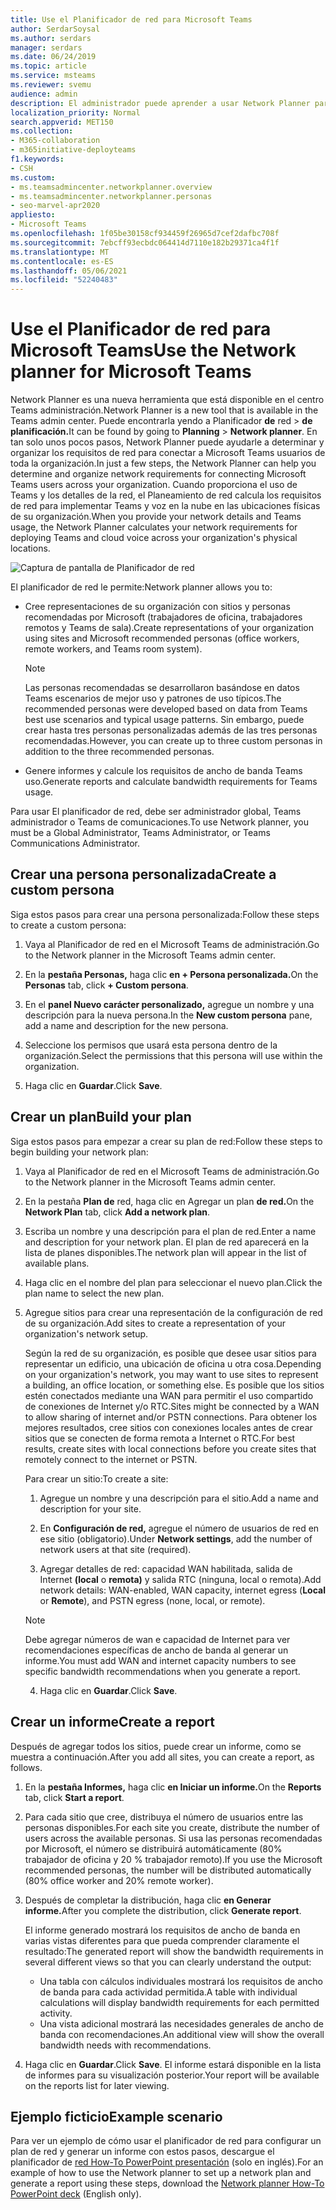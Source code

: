 ```yaml
---
title: Use el Planificador de red para Microsoft Teams
author: SerdarSoysal
ms.author: serdars
manager: serdars
ms.date: 06/24/2019
ms.topic: article
ms.service: msteams
ms.reviewer: svemu
audience: admin
description: El administrador puede aprender a usar Network Planner para determinar los requisitos de red para Microsoft Teams.
localization_priority: Normal
search.appverid: MET150
ms.collection:
- M365-collaboration
- m365initiative-deployteams
f1.keywords:
- CSH
ms.custom:
- ms.teamsadmincenter.networkplanner.overview
- ms.teamsadmincenter.networkplanner.personas
- seo-marvel-apr2020
appliesto:
- Microsoft Teams
ms.openlocfilehash: 1f05be30158cf934459f26965d7cef2dafbc708f
ms.sourcegitcommit: 7ebcff93ecbdc064414d7110e182b29371ca4f1f
ms.translationtype: MT
ms.contentlocale: es-ES
ms.lasthandoff: 05/06/2021
ms.locfileid: "52240483"
---
```

# <a name="use-the-network-planner-for-microsoft-teams"></a><span data-ttu-id="fc6a1-103">Use el Planificador de red para Microsoft Teams</span><span class="sxs-lookup"><span data-stu-id="fc6a1-103">Use the Network planner for Microsoft Teams</span></span>

<span data-ttu-id="fc6a1-104">Network Planner es una nueva herramienta que está disponible en el centro Teams administración.</span><span class="sxs-lookup"><span data-stu-id="fc6a1-104">Network Planner is a new tool that is available in the Teams admin center.</span></span> <span data-ttu-id="fc6a1-105">Puede encontrarla yendo a Planificador **de** red  >  **de planificación.**</span><span class="sxs-lookup"><span data-stu-id="fc6a1-105">It can be found by going to **Planning** > **Network planner**.</span></span> <span data-ttu-id="fc6a1-106">En tan solo unos pocos pasos, Network Planner puede ayudarle a determinar y organizar los requisitos de red para conectar a Microsoft Teams usuarios de toda la organización.</span><span class="sxs-lookup"><span data-stu-id="fc6a1-106">In just a few steps, the Network Planner can help you determine and organize network requirements for connecting Microsoft Teams users across your organization.</span></span> <span data-ttu-id="fc6a1-107">Cuando proporciona el uso de Teams y los detalles de la red, el Planeamiento de red calcula los requisitos de red para implementar Teams y voz en la nube en las ubicaciones físicas de su organización.</span><span class="sxs-lookup"><span data-stu-id="fc6a1-107">When you provide your network details and Teams usage, the Network Planner calculates your network requirements for deploying Teams and cloud voice across your organization's physical locations.</span></span>

![Captura de pantalla de Planificador de red](media/network-planner.png)

<span data-ttu-id="fc6a1-109">El planificador de red le permite:</span><span class="sxs-lookup"><span data-stu-id="fc6a1-109">Network planner allows you to:</span></span>

- <span data-ttu-id="fc6a1-110">Cree representaciones de su organización con sitios y personas recomendadas por Microsoft (trabajadores de oficina, trabajadores remotos y Teams de sala).</span><span class="sxs-lookup"><span data-stu-id="fc6a1-110">Create representations of your organization using sites and Microsoft recommended personas (office workers, remote workers, and Teams room system).</span></span>

    > [!NOTE]
    > <span data-ttu-id="fc6a1-111">Las personas recomendadas se desarrollaron basándose en datos Teams escenarios de mejor uso y patrones de uso típicos.</span><span class="sxs-lookup"><span data-stu-id="fc6a1-111">The recommended personas were developed based on data from Teams best use scenarios and typical usage patterns.</span></span> <span data-ttu-id="fc6a1-112">Sin embargo, puede crear hasta tres personas personalizadas además de las tres personas recomendadas.</span><span class="sxs-lookup"><span data-stu-id="fc6a1-112">However, you can create up to three custom personas in addition to the three recommended personas.</span></span>

- <span data-ttu-id="fc6a1-113">Genere informes y calcule los requisitos de ancho de banda Teams uso.</span><span class="sxs-lookup"><span data-stu-id="fc6a1-113">Generate reports and calculate bandwidth requirements for Teams usage.</span></span>

<span data-ttu-id="fc6a1-114">Para usar El planificador de red, debe ser administrador global, Teams administrador o Teams de comunicaciones.</span><span class="sxs-lookup"><span data-stu-id="fc6a1-114">To use Network planner, you must be a Global Administrator, Teams Administrator, or Teams Communications Administrator.</span></span>

## <a name="create-a-custom-persona"></a><span data-ttu-id="fc6a1-115">Crear una persona personalizada</span><span class="sxs-lookup"><span data-stu-id="fc6a1-115">Create a custom persona</span></span>

<span data-ttu-id="fc6a1-116">Siga estos pasos para crear una persona personalizada:</span><span class="sxs-lookup"><span data-stu-id="fc6a1-116">Follow these steps to create a custom persona:</span></span>

1. <span data-ttu-id="fc6a1-117">Vaya al Planificador de red en el Microsoft Teams de administración.</span><span class="sxs-lookup"><span data-stu-id="fc6a1-117">Go to the Network planner in the Microsoft Teams admin center.</span></span>

2. <span data-ttu-id="fc6a1-118">En la **pestaña Personas,** haga clic **en + Persona personalizada.**</span><span class="sxs-lookup"><span data-stu-id="fc6a1-118">On the **Personas** tab, click **+ Custom persona**.</span></span> 

3. <span data-ttu-id="fc6a1-119">En el **panel Nuevo carácter personalizado,** agregue un nombre y una descripción para la nueva persona.</span><span class="sxs-lookup"><span data-stu-id="fc6a1-119">In the **New custom persona** pane, add a name and description for the new persona.</span></span>

4. <span data-ttu-id="fc6a1-120">Seleccione los permisos que usará esta persona dentro de la organización.</span><span class="sxs-lookup"><span data-stu-id="fc6a1-120">Select the permissions that this persona will use within the organization.</span></span>

5. <span data-ttu-id="fc6a1-121">Haga clic en **Guardar**.</span><span class="sxs-lookup"><span data-stu-id="fc6a1-121">Click **Save**.</span></span>

## <a name="build-your-plan"></a><span data-ttu-id="fc6a1-122">Crear un plan</span><span class="sxs-lookup"><span data-stu-id="fc6a1-122">Build your plan</span></span>

<span data-ttu-id="fc6a1-123">Siga estos pasos para empezar a crear su plan de red:</span><span class="sxs-lookup"><span data-stu-id="fc6a1-123">Follow these steps to begin building your network plan:</span></span>

1. <span data-ttu-id="fc6a1-124">Vaya al Planificador de red en el Microsoft Teams de administración.</span><span class="sxs-lookup"><span data-stu-id="fc6a1-124">Go to the Network planner in the Microsoft Teams admin center.</span></span>

2. <span data-ttu-id="fc6a1-125">En la pestaña **Plan de** red, haga clic en Agregar un plan **de red.**</span><span class="sxs-lookup"><span data-stu-id="fc6a1-125">On the **Network Plan** tab, click **Add a network plan**.</span></span>

3. <span data-ttu-id="fc6a1-126">Escriba un nombre y una descripción para el plan de red.</span><span class="sxs-lookup"><span data-stu-id="fc6a1-126">Enter a name and description for your network plan.</span></span> <span data-ttu-id="fc6a1-127">El plan de red aparecerá en la lista de planes disponibles.</span><span class="sxs-lookup"><span data-stu-id="fc6a1-127">The network plan will appear in the list of available plans.</span></span>

4. <span data-ttu-id="fc6a1-128">Haga clic en el nombre del plan para seleccionar el nuevo plan.</span><span class="sxs-lookup"><span data-stu-id="fc6a1-128">Click the plan name to select the new plan.</span></span>

5. <span data-ttu-id="fc6a1-129">Agregue sitios para crear una representación de la configuración de red de su organización.</span><span class="sxs-lookup"><span data-stu-id="fc6a1-129">Add sites to create a representation of your organization's network setup.</span></span>

    <span data-ttu-id="fc6a1-130">Según la red de su organización, es posible que desee usar sitios para representar un edificio, una ubicación de oficina u otra cosa.</span><span class="sxs-lookup"><span data-stu-id="fc6a1-130">Depending on your organization's network, you may want to use sites to represent a building, an office location, or something else.</span></span> <span data-ttu-id="fc6a1-131">Es posible que los sitios estén conectados mediante una WAN para permitir el uso compartido de conexiones de Internet y/o RTC.</span><span class="sxs-lookup"><span data-stu-id="fc6a1-131">Sites might be connected by a WAN to allow sharing of internet and/or PSTN connections.</span></span> <span data-ttu-id="fc6a1-132">Para obtener los mejores resultados, cree sitios con conexiones locales antes de crear sitios que se conecten de forma remota a Internet o RTC.</span><span class="sxs-lookup"><span data-stu-id="fc6a1-132">For best results, create sites with local connections before you create sites that remotely connect to the internet or PSTN.</span></span>

    <span data-ttu-id="fc6a1-133">Para crear un sitio:</span><span class="sxs-lookup"><span data-stu-id="fc6a1-133">To create a site:</span></span>

    1. <span data-ttu-id="fc6a1-134">Agregue un nombre y una descripción para el sitio.</span><span class="sxs-lookup"><span data-stu-id="fc6a1-134">Add a name and description for your site.</span></span>

    2. <span data-ttu-id="fc6a1-135">En **Configuración de red,** agregue el número de usuarios de red en ese sitio (obligatorio).</span><span class="sxs-lookup"><span data-stu-id="fc6a1-135">Under **Network settings**, add the number of network users at that site (required).</span></span>

    3. <span data-ttu-id="fc6a1-136">Agregar detalles de red: capacidad WAN habilitada, salida de Internet **(local** o **remota)** y salida RTC (ninguna, local o remota).</span><span class="sxs-lookup"><span data-stu-id="fc6a1-136">Add network details: WAN-enabled, WAN capacity, internet egress (**Local** or **Remote**), and PSTN egress (none, local, or remote).</span></span>

      > [!NOTE]
      > <span data-ttu-id="fc6a1-137">Debe agregar números de wan e capacidad de Internet para ver recomendaciones específicas de ancho de banda al generar un informe.</span><span class="sxs-lookup"><span data-stu-id="fc6a1-137">You must add WAN and internet capacity numbers to see specific bandwidth recommendations when you generate a report.</span></span>

    4. <span data-ttu-id="fc6a1-138">Haga clic en **Guardar**.</span><span class="sxs-lookup"><span data-stu-id="fc6a1-138">Click **Save**.</span></span>

## <a name="create-a-report"></a><span data-ttu-id="fc6a1-139">Crear un informe</span><span class="sxs-lookup"><span data-stu-id="fc6a1-139">Create a report</span></span>

<span data-ttu-id="fc6a1-140">Después de agregar todos los sitios, puede crear un informe, como se muestra a continuación.</span><span class="sxs-lookup"><span data-stu-id="fc6a1-140">After you add all sites, you can create a report, as follows.</span></span>

1. <span data-ttu-id="fc6a1-141">En la **pestaña Informes,** haga clic **en Iniciar un informe.**</span><span class="sxs-lookup"><span data-stu-id="fc6a1-141">On the **Reports** tab, click **Start a report**.</span></span>

2. <span data-ttu-id="fc6a1-142">Para cada sitio que cree, distribuya el número de usuarios entre las personas disponibles.</span><span class="sxs-lookup"><span data-stu-id="fc6a1-142">For each site you create, distribute the number of users across the available personas.</span></span> <span data-ttu-id="fc6a1-143">Si usa las personas recomendadas por Microsoft, el número se distribuirá automáticamente (80% trabajador de oficina y 20 % trabajador remoto).</span><span class="sxs-lookup"><span data-stu-id="fc6a1-143">If you use the Microsoft recommended personas, the number will be distributed automatically (80% office worker and 20% remote worker).</span></span>

3. <span data-ttu-id="fc6a1-144">Después de completar la distribución, haga clic **en Generar informe.**</span><span class="sxs-lookup"><span data-stu-id="fc6a1-144">After you complete the distribution, click **Generate report**.</span></span>

    <span data-ttu-id="fc6a1-145">El informe generado mostrará los requisitos de ancho de banda en varias vistas diferentes para que pueda comprender claramente el resultado:</span><span class="sxs-lookup"><span data-stu-id="fc6a1-145">The generated report will show the bandwidth requirements in several different views so that you can clearly understand the output:</span></span>
    - <span data-ttu-id="fc6a1-146">Una tabla con cálculos individuales mostrará los requisitos de ancho de banda para cada actividad permitida.</span><span class="sxs-lookup"><span data-stu-id="fc6a1-146">A table with individual calculations will display bandwidth requirements for each permitted activity.</span></span>
    - <span data-ttu-id="fc6a1-147">Una vista adicional mostrará las necesidades generales de ancho de banda con recomendaciones.</span><span class="sxs-lookup"><span data-stu-id="fc6a1-147">An additional view will show the overall bandwidth needs with recommendations.</span></span>

4. <span data-ttu-id="fc6a1-148">Haga clic en **Guardar**.</span><span class="sxs-lookup"><span data-stu-id="fc6a1-148">Click **Save**.</span></span> <span data-ttu-id="fc6a1-149">El informe estará disponible en la lista de informes para su visualización posterior.</span><span class="sxs-lookup"><span data-stu-id="fc6a1-149">Your report will be available on the reports list for later viewing.</span></span>

## <a name="example-scenario"></a><span data-ttu-id="fc6a1-150">Ejemplo ficticio</span><span class="sxs-lookup"><span data-stu-id="fc6a1-150">Example scenario</span></span>

<span data-ttu-id="fc6a1-151">Para ver un ejemplo de cómo usar el planificador de red para configurar un plan de red y generar un informe con estos pasos, descargue el planificador de [red How-To PowerPoint presentación](https://github.com/MicrosoftDocs/OfficeDocs-SkypeForBusiness/blob/live/Teams/downloads/network-planner-how-to.pptx?raw=true) (solo en inglés).</span><span class="sxs-lookup"><span data-stu-id="fc6a1-151">For an example of how to use the Network planner to set up a network plan and generate a report using these steps, download the [Network planner How-To PowerPoint deck](https://github.com/MicrosoftDocs/OfficeDocs-SkypeForBusiness/blob/live/Teams/downloads/network-planner-how-to.pptx?raw=true) (English only).</span></span>
